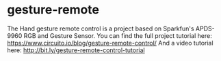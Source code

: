 # gesture-remote
The Hand gesture remote control is a project based on Sparkfun's APDS-9960 RGB and Gesture Sensor. 
You can find the full project tutorial here: https://www.circuito.io/blog/gesture-remote-control/
And a video tutorial here: http://bit.ly/gesture-remote-control-tutorial
